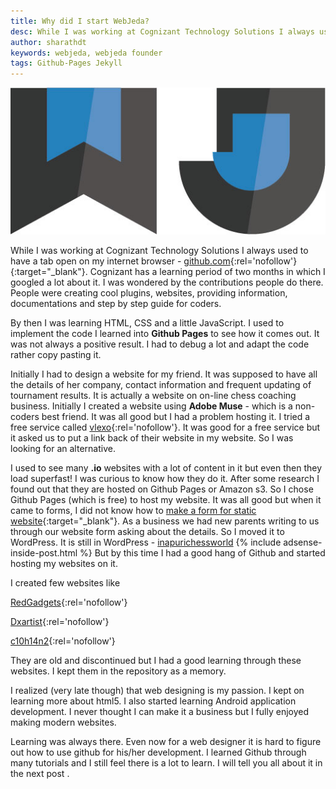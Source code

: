 ```yaml
---
title: Why did I start WebJeda?
desc: While I was working at Cognizant Technology Solutions I always used to have a tab open on my internet browser - github.com. Cognizant had learning period of two months in which I googled a lot about it and learned a lot about Github Pages.
author: sharathdt
keywords: webjeda, webjeda founder
tags: Github-Pages Jekyll
---
```


<img alt="webjeda" title="why webjeda" itemprop="thumbnailUrl" src="/img/webjeda-logo-big.jpg">

While I was working at Cognizant Technology Solutions I always used to have a tab open on my internet browser - [github.com](https://github.com){:rel='nofollow'}{:target="_blank"}. Cognizant has a learning period of two months in which I googled a lot about it. I was wondered by the contributions people do there. People were creating cool plugins, websites, providing information, documentations and step by step guide for coders.

By then I was learning HTML, CSS and a little JavaScript. I used to implement the code I learned into **Github Pages** to see how it comes out. It was not always a positive result. I had to debug a lot and adapt the code rather copy pasting it. 

Initially I had to design a website for my friend. It was supposed to have all the details of her company, contact information and frequent updating of tournament results. It is actually a website on on-line chess coaching business. Initially I created a website using **Adobe Muse** - which is a non-coders best friend. It was all good but I had a problem hosting it. I tried a free service called [vlexo](http://vlexofree.com/){:rel='nofollow'}. It was good for a free service but it asked us to put a link back of their website in my website. So I was looking for an alternative. 

I used to see many **.io** websites with a lot of content in it but even then they load superfast! I was curious to know how they do it. After some research I found out that they are hosted on Github Pages or Amazon s3. So I chose Github Pages (which is free) to host my website. It was all good but when it came to forms, I did not know how to [make a form for static website](http://blog.webjeda.com/how-to-add-form-option-to-jekyll-websites){:target="_blank"}. As a business we had new parents writing to us through our website form asking about the details. So I moved it to WordPress. It is still in WordPress - [inapurichessworld](http://inapurichessworld.com)
{% include adsense-inside-post.html %}
But by this time I had a good hang of Github and started hosting my websites on it.

I created few websites like


[RedGadgets](http://redgadget.github.io/){:rel='nofollow'}

[Dxartist](http://dxartist.github.io/){:rel='nofollow'}

[c10h14n2](http://c10h14n2movie.com){:rel='nofollow'}

They are old and discontinued but I had a good learning through these websites. I kept them in the repository as a memory. 


I realized (very late though) that web designing is my passion. I kept on learning more about html5. I also started learning Android application development. I never thought I can make it a business but I fully enjoyed making modern websites.

Learning was always there. Even now for a web designer it is hard to figure out how to use github for his/her development. I learned Github through many tutorials and I still feel there is a lot to learn. I will tell you all about it in the next post .


